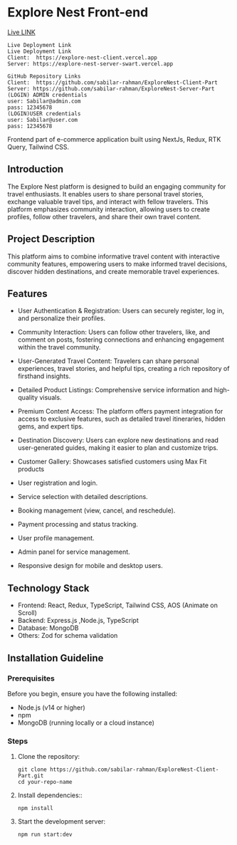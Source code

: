# Explore Nest Front-end
[Live LINK ](https://explore-nest-client.vercel.app)
```
Live Deployment Link
Live Deployment Link 
Client:  https://explore-nest-client.vercel.app
Server: https://explore-nest-server-swart.vercel.app

GitHub Repository Links 
Client:  https://github.com/sabilar-rahman/ExploreNest-Client-Part
Server: https://github.com/sabilar-rahman/ExploreNest-Server-Part
(LOGIN) ADMIN credentials
user: Sabilar@admin.com
pass: 12345678
(LOGIN)USER credentials
user: Sabilar@user.com
pass: 12345678
```
Frontend part of  e-commerce application built using NextJs, Redux, RTK Query, Tailwind CSS.

## Introduction 
The Explore Nest platform is designed to build an engaging community for travel enthusiasts. It enables users to share personal travel stories, exchange valuable travel tips, and interact with fellow travelers. This platform emphasizes community interaction, allowing users to create profiles, follow other travelers, and share their own travel content.

## Project Description
This platform aims to combine informative travel content with interactive community features, empowering users to make informed travel decisions, discover hidden destinations, and create memorable travel experiences.


## Features
- User Authentication & Registration: Users can securely register, log in, and personalize their profiles.
- Community Interaction: Users can follow other travelers, like, and comment on posts, fostering connections and enhancing engagement within the travel community.
- User-Generated Travel Content: Travelers can share personal experiences, travel stories, and helpful tips, creating a rich repository of firsthand insights.
- Detailed Product Listings: Comprehensive service information and high-quality visuals.
- Premium Content Access: The platform offers payment integration for access to exclusive features, such as detailed travel itineraries, hidden gems, and expert tips.
- Destination Discovery: Users can explore new destinations and read user-generated guides, making it easier to plan and customize trips.

- Customer Gallery: Showcases satisfied customers using Max Fit products
-    User registration and login.
-   Service selection with detailed descriptions.
-   Booking management (view, cancel, and reschedule).
-   Payment processing and status tracking.
-   User profile management.
-   Admin panel for service management.
-   Responsive design for mobile and desktop users.

## Technology Stack
- Frontend: React, Redux, TypeScript, Tailwind CSS, AOS (Animate on Scroll)
- Backend:  Express.js ,Node.js, TypeScript
- Database: MongoDB
- Others: Zod for schema validation

## Installation Guideline
### Prerequisites
Before you begin, ensure you have the following installed:

- Node.js (v14 or higher)
- npm 
- MongoDB (running locally or a cloud instance)



### Steps

1. Clone the repository:
   ```
   git clone https://github.com/sabilar-rahman/ExploreNest-Client-Part.git 
   cd your-repo-name
   ```
2. Install dependencies::
   ```
   npm install
   
   ```

3. Start the development server:
   ```
   npm run start:dev
   
   ```